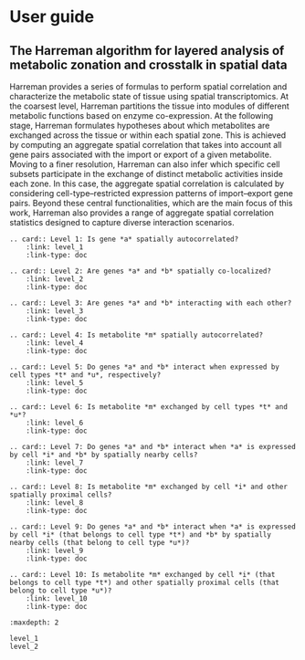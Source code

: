 # User guide

## The Harreman algorithm for layered analysis of metabolic zonation and crosstalk in spatial data

Harreman provides a series of formulas to perform spatial correlation and characterize the metabolic state of tissue using spatial transcriptomics. At the coarsest level, Harreman partitions the tissue into modules of different metabolic functions based on enzyme co-expression. At the following stage, Harreman formulates hypotheses about which metabolites are exchanged across the tissue or within each spatial zone. This is achieved by computing an aggregate spatial correlation that takes into account all gene pairs associated with the import or export of a given metabolite. Moving to a finer resolution, Harreman can also infer which specific cell subsets participate in the exchange of distinct metabolic activities inside each zone. In this case, the aggregate spatial correlation is calculated by considering cell-type–restricted expression patterns of import–export gene pairs. Beyond these central functionalities, which are the main focus of this work, Harreman also provides a range of aggregate spatial correlation statistics designed to capture diverse interaction scenarios.

```{eval-rst}
.. card:: Level 1: Is gene *a* spatially autocorrelated?
    :link: level_1
    :link-type: doc
```
```{eval-rst}
.. card:: Level 2: Are genes *a* and *b* spatially co-localized?
    :link: level_2
    :link-type: doc
```
```{eval-rst}
.. card:: Level 3: Are genes *a* and *b* interacting with each other?
    :link: level_3
    :link-type: doc
```
```{eval-rst}
.. card:: Level 4: Is metabolite *m* spatially autocorrelated?
    :link: level_4
    :link-type: doc
```
```{eval-rst}
.. card:: Level 5: Do genes *a* and *b* interact when expressed by cell types *t* and *u*, respectively?
    :link: level_5
    :link-type: doc
```
```{eval-rst}
.. card:: Level 6: Is metabolite *m* exchanged by cell types *t* and *u*?
    :link: level_6
    :link-type: doc
```
```{eval-rst}
.. card:: Level 7: Do genes *a* and *b* interact when *a* is expressed by cell *i* and *b* by spatially nearby cells?
    :link: level_7
    :link-type: doc
```
```{eval-rst}
.. card:: Level 8: Is metabolite *m* exchanged by cell *i* and other spatially proximal cells?
    :link: level_8
    :link-type: doc
```
```{eval-rst}
.. card:: Level 9: Do genes *a* and *b* interact when *a* is expressed by cell *i* (that belongs to cell type *t*) and *b* by spatially nearby cells (that belong to cell type *u*)?
    :link: level_9
    :link-type: doc
```
```{eval-rst}
.. card:: Level 10: Is metabolite *m* exchanged by cell *i* (that belongs to cell type *t*) and other spatially proximal cells (that belong to cell type *u*)?
    :link: level_10
    :link-type: doc
```

```{toctree}
:maxdepth: 2

level_1
level_2
```
